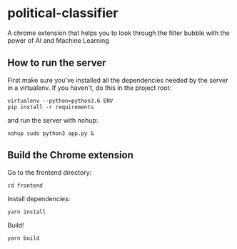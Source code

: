 # political-classifier
A chrome extension that helps you to look through the filter bubble with the power of AI and Machine Learning

## How to run the server

First make sure you've installed all the dependencies needed by the server in a virtualenv. If you haven't, do this in the project root:
```
virtualenv --python=python3.6 ENV
pip install -r requirements
```

and run the server with nohup:
```
nohup sudo python3 app.py &
```

## Build the Chrome extension

Go to the frontend directory:
```
cd frontend
```

Install dependencies:
```
yarn install
```

Build!
```
yarn build
```
